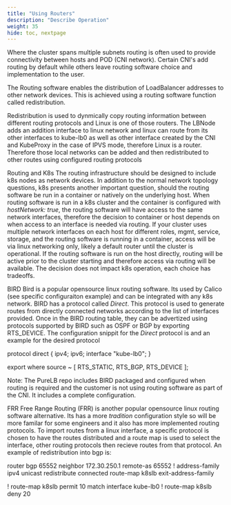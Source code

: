 ```yaml
---
title: "Using Routers"
description: "Describe Operation"
weight: 35
hide: toc, nextpage
---
```



Where the cluster spans multiple subnets routing is often used to provide connectivity between hosts and POD (CNI network).  Certain CNI's add routing by default while others leave routing software choice and implementation to the user. 

The Routing software enables the distribution of LoadBalancer addresses to other network devices.  This is achieved using a routing software function called redistribution. 

Redistribution is used to dynmically copy routing information between different routing protocols and Linux is one of those routers.  The LBNode adds an addition interface to linux network and linux can route from its other interfaces to kube-lb0 as well as other interface created by the CNI and KubeProxy in the case of IPVS mode, therefore Linux is a router.  Therefore those local networks can be added and then redistributed to other routes using configured routing protocols


Routing and K8s
The routing infrastructure should be designed to include k8s nodes as network devices.  In addition to the normal network topology questions, k8s presents another important question, should the routing software be run in a container or natively on the underlying host.  When routing software is run in a k8s cluster and the container is configured with _hostNetwork: true_, the routing software will have access to the same network interfaces, therefore the decision to container or host depends on when access to an interface is needed via routing.  If your cluster uses multiple network interfaces on each host for different roles, mgmt, service, storage, and the routing software is running in a container, access will be via linux networking only, likely a default router until the cluster is operational.  If the routing software is run on the host directly, routing will be active prior to the cluster starting and therefore access via routing will be available.  The decision does not impact k8s operation, each choice has tradeoffs.


BIRD
Bird is a popular opensource linux routing software.  Its used by Calico (see specific configuraiton example) and can be integrated with any k8s network.   BIRD has a protocol called _Direct_.  This protocol is used to generate routes from directly connected networks according to the list of interfaces provided.  Once in the BIRD routing table, they can be advertized using protocols supported by BIRD such as OSPF or BGP by exporting RTS_DEVICE.  The configuration snippit for the _Direct_ protocol is and an example for the desired protocol

protocol direct {
      ipv4;
      ipv6;
      interface "kube-lb0";
    }


export where source ~ [ RTS_STATIC, RTS_BGP, RTS_DEVICE ];

Note:  The PureLB repo includes BIRD packaged and configured when routing is required and the customer is not using routing software as part of the CNI.  It includes a complete configuration.


FRR
Free Range Routing (FRR) is another popular opensource linux routing software alternative.  Its has a more _tradition_ configuration style so will be more familar for some engineers  and it also has more implemented routing protocols.  To import routes from a linux interface, a specific protocol is chosen to have the routes distributed and a route map is used to select the interface,  other routing protocols then recieve routes from that protocol.  An example of redistribution into bgp is:


router bgp 65552
 neighbor 172.30.250.1 remote-as 65552
 !
 address-family ipv4 unicast
  redistribute connected route-map k8slb
 exit-address-family

!
route-map k8slb permit 10
 match interface kube-lb0
!
route-map k8slb deny 20



